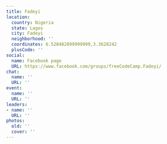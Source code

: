 ```yaml
---
title: Fadeyi
location:
  country: Nigeria
  state: Lagos
  city: Fadeyi
  neighborhood: ''
  coordinates: 6.528482899999999,3.3628242
  plusCode: ''
social:
  name: Facebook page
  URL: https://www.facebook.com/groups/freeCodeCamp.Fadeyi/
chat:
  name: ''
  URL: ''
event:
  name: ''
  URL: ''
leaders:
- name: ''
  URL: ''
photos:
  old: ''
  cover: ''
---
```

